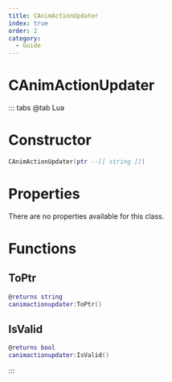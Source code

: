 ```yaml
---
title: CAnimActionUpdater
index: true
order: 2
category:
  - Guide
---
```


# CAnimActionUpdater

::: tabs
@tab Lua
# Constructor
```lua
CAnimActionUpdater(ptr --[[ string ]])
```
# Properties
There are no properties available for this class.
# Functions
## ToPtr
```lua
@returns string
canimactionupdater:ToPtr()
```
## IsValid
```lua
@returns bool
canimactionupdater:IsValid()
```

:::